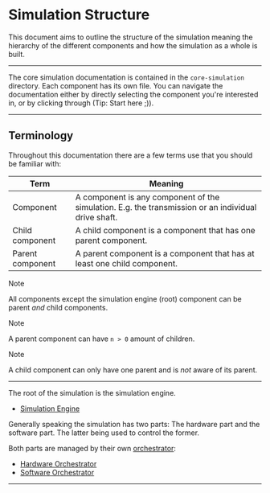 # Simulation Structure
This document aims to outline the structure of the simulation meaning the hierarchy of the different components and how
the simulation as a whole is built.

---

The core simulation documentation is contained in the `core-simulation` directory. Each component has its own file. You 
can navigate the documentation either by directly selecting the component you're interested in, or by clicking through (Tip: Start
here ;)).

---

## Terminology
Throughout this documentation there are a few terms use that you should be familiar with:

| Term             | Meaning                                                                                             |
|------------------|-----------------------------------------------------------------------------------------------------|
| Component        | A component is any component of the simulation. E.g. the transmission or an individual drive shaft. |
| Child component  | A child component is a component that has one parent component.                                     |
| Parent component | A parent component is a component that has at least one child component.                            |

> [!NOTE]  
> All components except the simulation engine (root) component can be parent *and* child components.

> [!NOTE]  
> A parent component can have `n > 0` amount of children.

> [!NOTE]  
> A child component can only have one parent and is *not* aware of its parent.


---

The root of the simulation is the simulation engine.

- [Simulation Engine](./simulation-engine.md)

Generally speaking the simulation has two parts: The hardware part and the software part. The latter being used to control
the former.

Both parts are managed by their own [orchestrator](./orchestrator.md):

- [Hardware Orchestrator](./hardware-orchestrator.md)
- [Software Orchestrator](./software-orchestrator.md)

---

